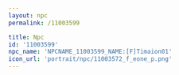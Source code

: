 ```yaml
---
layout: npc
permalink: /11003599

title: Npc
id: '11003599'
npc_name: 'NPCNAME_11003599_NAME:[F]Timaion01'
icon_url: 'portrait/npc/11003572_f_eone_p.png'
---
```


